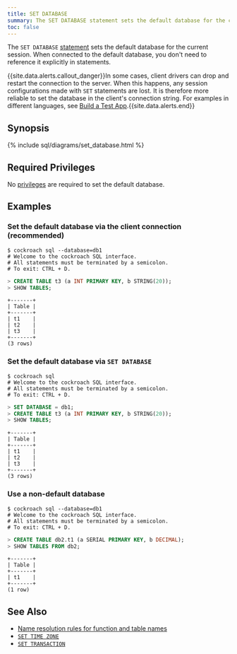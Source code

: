 ```yaml
---
title: SET DATABASE
summary: The SET DATABASE statement sets the default database for the current session.
toc: false
---
```


The `SET DATABASE` [statement](sql-statements.html) sets the default database for the current session. When connected to the default database, you don't need to reference it explicitly in statements.

{{site.data.alerts.callout_danger}}In some cases, client drivers can drop and restart the connection to the server. When this happens, any session configurations made with <code>SET</code> statements are lost. It is therefore more reliable to set the database in the client's connection string. For examples in different languages, see <a href="build-a-test-app.html">Build a Test App</a>.{{site.data.alerts.end}}

<div id="toc"></div>

## Synopsis

{% include sql/diagrams/set_database.html %}

## Required Privileges

No [privileges](privileges.html) are required to set the default database. 

## Examples

### Set the default database via the client connection (recommended)

~~~ shell
$ cockroach sql --database=db1
# Welcome to the cockroach SQL interface.
# All statements must be terminated by a semicolon.
# To exit: CTRL + D.
~~~
~~~ sql
> CREATE TABLE t3 (a INT PRIMARY KEY, b STRING(20)); 
> SHOW TABLES;
~~~
~~~ shell
+-------+
| Table |
+-------+
| t1    |
| t2    |
| t3    |
+-------+
(3 rows)
~~~

### Set the default database via `SET DATABASE`

~~~ shell
$ cockroach sql
# Welcome to the cockroach SQL interface.
# All statements must be terminated by a semicolon.
# To exit: CTRL + D.
~~~
~~~ sql
> SET DATABASE = db1;
> CREATE TABLE t3 (a INT PRIMARY KEY, b STRING(20)); 
> SHOW TABLES;
~~~
~~~ shell
+-------+
| Table |
+-------+
| t1    |
| t2    |
| t3    |
+-------+
(3 rows)
~~~

### Use a non-default database

~~~ shell
$ cockroach sql --database=db1
# Welcome to the cockroach SQL interface.
# All statements must be terminated by a semicolon.
# To exit: CTRL + D.
~~~
~~~ sql
> CREATE TABLE db2.t1 (a SERIAL PRIMARY KEY, b DECIMAL); 
> SHOW TABLES FROM db2;
~~~
~~~ shell
+-------+
| Table |
+-------+
| t1    |
+-------+
(1 row)
~~~

## See Also

- [Name resolution rules for function and table names](sql-name-resolution.html)
- [`SET TIME ZONE`](set-time-zone.html)
- [`SET TRANSACTION`](set-transaction.html)


